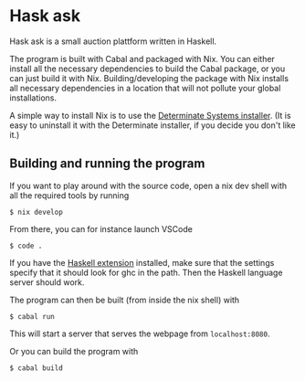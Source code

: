 # Hask ask

Hask ask is a small auction plattform written in Haskell.

The program is built with Cabal and packaged with Nix. You can either install
all the necessary dependencies to build the Cabal package, or you can just
build it with Nix. Building/developing the package with Nix installs all
necessary dependencies in a location that will not pollute your global
installations.

A simple way to install Nix is to use the [Determinate Systems
installer](https://determinate.systems/nix-installer/). (It is easy to uninstall
it with the Determinate installer, if you decide you don't like it.)

## Building and running the program

If you want to play around with the source code, open a nix dev shell
with all the required tools by running
```
$ nix develop
```

From there, you can for instance launch VSCode
```
$ code .
```
If you have the [Haskell
extension](https://marketplace.visualstudio.com/items?itemName=haskell.haskell)
installed, make sure that the settings specify that it should look for ghc in
the path. Then the Haskell language server should work.

The program can then be built (from inside the nix shell) with
```
$ cabal run
```

This will start a server that serves the webpage from `localhost:8080`.

Or you can build the program with
```
$ cabal build
```